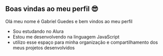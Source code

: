 ## Boas vindas ao meu perfil 😎

Olá meu nome é Gabriel Guedes e bem vindos ao meu perfil

- Sou estudando no Alura
- Estou me desenvolvendo na linguagem JavaScript
- utilizo esse espaço para minha organização e compartilhamento dos meus projetos desenvolvidos 
